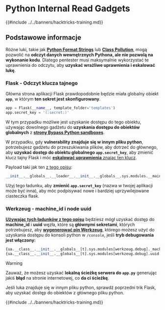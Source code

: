# Python Internal Read Gadgets

{{#include ../../banners/hacktricks-training.md}}

## Podstawowe informacje

Różne luki, takie jak [**Python Format Strings**](bypass-python-sandboxes/index.html#python-format-string) lub [**Class Pollution**](class-pollution-pythons-prototype-pollution.md), mogą pozwolić na **odczyt danych wewnętrznych Pythona, ale nie pozwolą na wykonanie kodu**. Dlatego pentester musi maksymalnie wykorzystać te uprawnienia do odczytu, aby **uzyskać wrażliwe uprawnienia i eskalować lukę**.

### Flask - Odczyt klucza tajnego

Główna strona aplikacji Flask prawdopodobnie będzie miała globalny obiekt **`app`**, w którym **ten sekret jest skonfigurowany**.
```python
app = Flask(__name__, template_folder='templates')
app.secret_key = '(:secret:)'
```
W tym przypadku możliwe jest uzyskanie dostępu do tego obiektu, używając dowolnego gadżetu do **uzyskania dostępu do obiektów globalnych** z [**strony Bypass Python sandboxes**](bypass-python-sandboxes/).

W przypadku, gdy **vulnerability znajduje się w innym pliku python**, potrzebujesz gadżetu do przeszukiwania plików, aby dotrzeć do głównego, aby **uzyskać dostęp do obiektu globalnego `app.secret_key`**, aby zmienić klucz tajny Flask i móc [**eskalować uprawnienia** znając ten klucz](../../network-services-pentesting/pentesting-web/flask.md#flask-unsign).

Payload taki jak ten [z tego opisu](https://ctftime.org/writeup/36082):
```python
__init__.__globals__.__loader__.__init__.__globals__.sys.modules.__main__.app.secret_key
```
Użyj tego ładunku, aby **zmienić `app.secret_key`** (nazwa w twojej aplikacji może być inna), aby móc podpisywać nowe i bardziej uprzywilejowane ciasteczka flask.

### Werkzeug - machine_id i node uuid

[**Używając tych ładunków z tego opisu**](https://vozec.fr/writeups/tweedle-dum-dee/) będziesz mógł uzyskać dostęp do **machine_id** i **uuid** węzła, które są **głównymi sekretami**, których potrzebujesz, aby [**wygenerować pin Werkzeug**](../../network-services-pentesting/pentesting-web/werkzeug.md), którego możesz użyć do uzyskania dostępu do konsoli python w `/console`, jeśli **tryb debugowania jest włączony:**
```python
{ua.__class__.__init__.__globals__[t].sys.modules[werkzeug.debug]._machine_id}
{ua.__class__.__init__.__globals__[t].sys.modules[werkzeug.debug].uuid._node}
```
> [!WARNING]
> Zauważ, że możesz uzyskać **lokalną ścieżkę serwera do `app.py`** generując jakiś **błąd** na stronie internetowej, co **da ci ścieżkę**.

Jeśli luka znajduje się w innym pliku python, sprawdź poprzedni trik Flask, aby uzyskać dostęp do obiektów z głównego pliku python.

{{#include ../../banners/hacktricks-training.md}}
